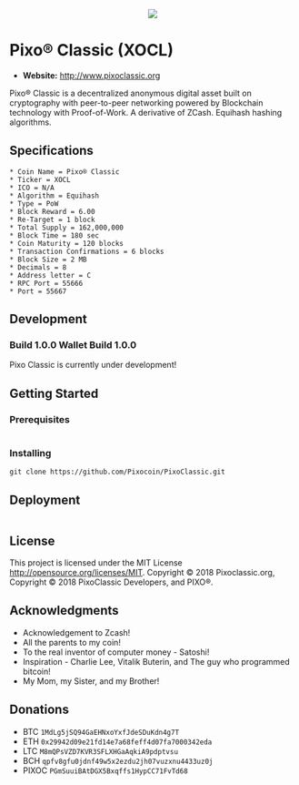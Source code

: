 <p align="center">
	<img src="http://tinyimg.io/i/tEbX8xw.png"/>
</p>

# Pixo® Classic (XOCL)
* __Website:__ http://www.pixoclassic.org


Pixo® Classic is a decentralized anonymous digital asset built on cryptography with peer-to-peer networking powered by Blockchain technology with Proof-of-Work.  A derivative of ZCash.  Equihash hashing algorithms.

## Specifications
```
* Coin Name = Pixo® Classic
* Ticker = XOCL
* ICO = N/A
* Algorithm = Equihash
* Type = PoW
* Block Reward = 6.00
* Re-Target = 1 block
* Total Supply = 162,000,000
* Block Time = 180 sec
* Coin Maturity = 120 blocks
* Transaction Confirmations = 6 blocks
* Block Size = 2 MB
* Decimals = 8
* Address letter = C
* RPC Port = 55666
* Port = 55667
```

## Development
### Build 1.0.0 Wallet Build 1.0.0
Pixo Classic is currently under development!

## Getting Started 

### Prerequisites

```
```

### Installing
```
git clone https://github.com/Pixocoin/PixoClassic.git
```
## Deployment

```
```

## License

This project is licensed under the MIT License http://opensource.org/licenses/MIT.  Copyright © 2018 Pixoclassic.org, Copyright © 2018 PixoClassic Developers, and PIXO®.
## Acknowledgments

* Acknowledgement to Zcash!
* All the parents to my coin!
* To the real inventor of computer money - Satoshi!
* Inspiration - Charlie Lee, Vitalik Buterin, and The guy who programmed bitcoin!
* My Mom, my Sister, and my Brother!

## Donations

* BTC ```1MdLg5jSQ94GaEHNxoYxfJdeSDuKdn4g7T```
* ETH ```0x29942d09e21fd14e7a68feff4d07fa7000342eda```
* LTC ```M8mQPsVZD7KVR3SFLXHGaAqkiA9pdptvsu```
* BCH ```qpfv8gfu0jdnf49w5x2ezdu2jh07vuzxnu4433uz0j```
* PIXOC ```PGmSuuiBAtDGX5Bxqffs1HypCC71FvTd68```
